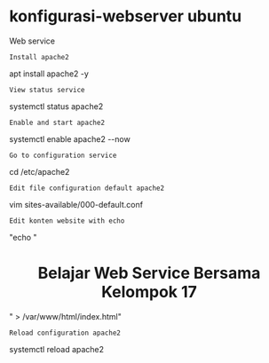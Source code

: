 # konfigurasi-webserver ubuntu

Web service

    Install apache2

apt install apache2 -y

    View status service

systemctl status apache2

    Enable and start apache2

systemctl enable apache2 --now
		
    Go to configuration service

cd /etc/apache2

    Edit file configuration default apache2

vim sites-available/000-default.conf

    Edit konten website with echo

"echo "<h1><center>Belajar Web Service Bersama Kelompok 17</center></h1>" > /var/www/html/index.html"

    Reload configuration apache2

systemctl reload apache2

